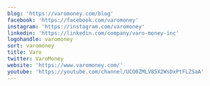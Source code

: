 ```yaml
---
blog: 'https://varomoney.com/blog'
facebook: 'https://facebook.com/varomoney'
instagram: 'https://instagram.com/varomoney'
linkedin: 'https://linkedin.com/company/varo-money-inc'
logohandle: varomoney
sort: varomoney
title: Varo
twitter: VaroMoney
website: 'https://www.varomoney.com/'
youtube: 'https://youtube.com/channel/UCO0ZMLV85X2WsDxPtFLZSaA'
---
```

